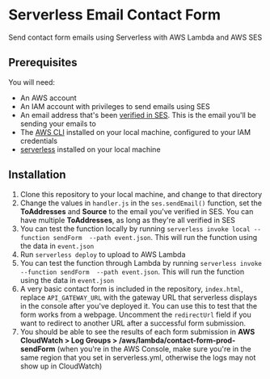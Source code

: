 # Serverless Email Contact Form
Send contact form emails using Serverless with AWS Lambda and AWS SES

## Prerequisites
You will need:

* An AWS account
* An IAM account with privileges to send emails using SES
* An email address that's been [verified in SES](http://docs.aws.amazon.com/ses/latest/DeveloperGuide/verify-email-addresses.html). This is the email you'll be sending your emails to
* The [AWS CLI](https://aws.amazon.com/cli/) installed on your local machine, configured to your IAM credentials
* [serverless](https://serverless.com/) installed on your local machine

## Installation
1. Clone this repository to your local machine, and change to that directory
2. Change the values in `handler.js` in the `ses.sendEmail()` function, set the **ToAddresses** and **Source** to the email you've verified in SES. You can have multiple **ToAddresses**, as long as they're all verified in SES
3. You can test the function locally by running `serverless invoke local --function sendForm  --path event.json`. This will run the function using the data in `event.json`
4. Run `serverless deploy` to upload to AWS Lambda
5. You can test the function through Lambda by running `serverless invoke --function sendForm  --path event.json`. This will run the function using the data in `event.json`
6. A very basic contact form is included in the repository, `index.html`, replace `API_GATEWAY_URL` with the gateway URL that serverless displays in the console after you've deployed it. You can use this to test that the form works from a webpage. Uncomment the `redirectUrl` field if you want to redirect to another URL after a successful form submission.
7. You should be able to see the results of each form submission in **AWS CloudWatch > Log Groups > /aws/lambda/contact-form-prod-sendForm** (when you're in the AWS Console, make sure you're in the same region that you set in serverless.yml, otherwise the logs may not show up in CloudWatch)